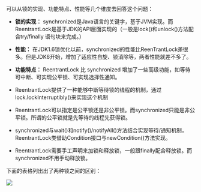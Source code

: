可以从锁的实现、功能特点、性能等几个维度去回答这个问题：

*   **锁的实现：** synchronized是Java语言的关键字，基于JVM实现。而ReentrantLock是基于JDK的API层面实现的（一般是lock()和unlock()方法配合try/finally 语句块来完成。）
*   **性能：** 在JDK1.6锁优化以前，synchronized的性能比ReenTrantLock差很多。但是JDK6开始，增加了适应性自旋、锁消除等，两者性能就差不多了。
*   **功能特点：** ReentrantLock 比 synchronized 增加了一些高级功能，如等待可中断、可实现公平锁、可实现选择性通知。

*   ReentrantLock提供了一种能够中断等待锁的线程的机制，通过lock.lockInterruptibly()来实现这个机制
*   ReentrantLock可以指定是公平锁还是非公平锁。而synchronized只能是非公平锁。所谓的公平锁就是先等待的线程先获得锁。
*   synchronized与wait()和notify()/notifyAll()方法结合实现等待/通知机制，ReentrantLock类借助Condition接口与newCondition()方法实现。
*   ReentrantLock需要手工声明来加锁和释放锁，一般跟finally配合释放锁。而synchronized不用手动释放锁。

下面的表格列出出了两种锁之间的区别：

![](https://cdn.jsdelivr.net/gh/itwanger/toBeBetterJavaer/images/thread/sanfene/synchronized-reentrantlock-1.png)



